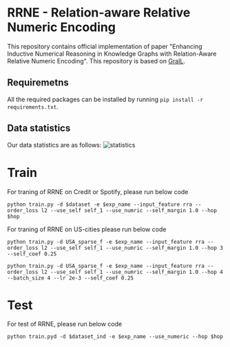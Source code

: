 # RRNE - Relation-aware Relative Numeric Encoding
This repository contains official implementation of paper "Enhancing Inductive Numerical Reasoning in Knowledge Graphs with Relation-Aware Relative Numeric Encoding".
This repository is based on [GraIL](https://github.com/kkteru/grail).

## Requiremetns

All the required packages can be installed by running `pip install -r requirements.txt`.

## Data statistics

Our data statistics are as follows:
![statistics](data_statistics.png)
# Train
For traning of RRNE on Credit or Spotify, please run below code

	python train.py -d $dataset -e $exp_name --input_feature rra --order_loss l2 --use_self self_1 --use_numric --self_margin 1.0 --hop $hop
 
 For traning of RRNE on US-cities please run below code

 	python train.py -d USA_sparse_f -e $exp_name --input_feature rra --order_loss l2 --use_self self_1 --use_numric --self_margin 1.0 --hop 3 --self_coef 0.25

  	python train.py -d USA_sparse_f -e $exp_name --input_feature rra --order_loss l2 --use_self self_1 --use_numric --self_margin 1.0 --hop 4 --batch_size 4 --lr 2e-3 --self_coef 0.25


# Test
For test of RRNE, please run below code

	python train.pyd -d $dataset_ind -e $exp_name --use_numeric --hop $hop
